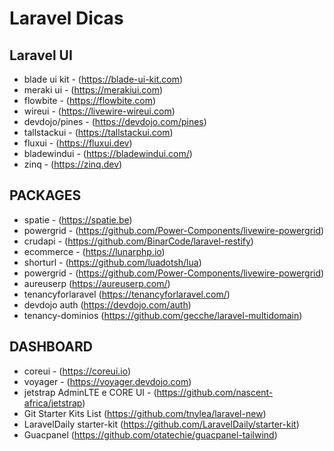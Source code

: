 # Laravel Dicas

## Laravel UI

* blade ui kit - (https://blade-ui-kit.com)
* meraki ui - (https://merakiui.com)
* flowbite - (https://flowbite.com)
* wireui - (https://livewire-wireui.com)
* devdojo/pines - (https://devdojo.com/pines)
* tallstackui - (https://tallstackui.com)
* fluxui - (https://fluxui.dev)
* bladewindui - (https://bladewindui.com/)
* zinq - (https://zinq.dev)

## PACKAGES

* spatie - (https://spatie.be)
* powergrid - (https://github.com/Power-Components/livewire-powergrid)
* crudapi - (https://github.com/BinarCode/laravel-restify)
* ecommerce - (https://lunarphp.io)
* shorturl - (https://github.com/luadotsh/lua)
* powergrid - (https://github.com/Power-Components/livewire-powergrid)
* aureuserp (https://aureuserp.com/)
* tenancyforlaravel (https://tenancyforlaravel.com/)
* devdojo auth (https://devdojo.com/auth)
* tenancy-dominios (https://github.com/gecche/laravel-multidomain)

## DASHBOARD

* coreui - (https://coreui.io)
* voyager - (https://voyager.devdojo.com)
* jetstrap AdminLTE e CORE UI - (https://github.com/nascent-africa/jetstrap)
* Git Starter Kits List (https://github.com/tnylea/laravel-new)
* LaravelDaily starter-kit (https://github.com/LaravelDaily/starter-kit)
* Guacpanel (https://github.com/otatechie/guacpanel-tailwind)
